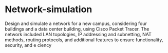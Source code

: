 # Network-simulation
 Design and simulate a network for a new campus, considering four  buildings and a data center building, using Cisco Packet Tracer.  The network included LAN topologies, IP addressing and  subnetting, NAT methods, routing protocols, and additional  features to ensure functionality, security, and e ciency
